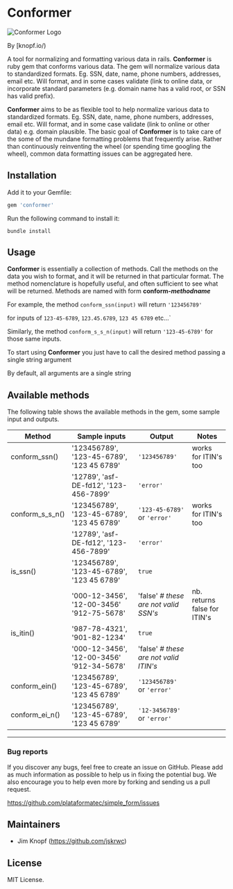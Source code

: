 # Conformer
![Conformer Logo](https://raw.github.com/jskrwc/conformer/conformer_logo.png)

By [knopf.io/)

A tool for normalizing and formatting various data in rails.
**Conformer** is ruby gem that conforms various data. The gem will normalize various data to standardized formats. Eg. SSN, date, name, phone numbers, addresses, email etc. Will format, and in some cases validate (link to online data, or incorporate standard parameters (e.g. domain name has a valid root, or SSN has valid prefix).

**Conformer** aims to be as flexible tool to help normalize various data to standardized formats.  Eg. SSN, date, name, phone numbers, addresses, email etc. Will format, and in some case validate (link to online or other data) e.g. domain plausible.
The basic goal of **Conformer** is to take care of the some of the mundane formatting problems that frequently arise.  Rather than continuously reinventing the wheel (or spending time googling the wheel), common data formatting issues can be aggregated here.  


## Installation

Add it to your Gemfile:

```ruby
gem 'conformer'
```

Run the following command to install it:

```console
bundle install
```


## Usage

**Conformer** is essentially a collection of methods.  Call the methods on the data you wish to format, and it will be returned in that particular format.  The method nomenclature is hopefully useful, and often sufficient to see what will be returned. Methods are named with form **conform-_methodname_**

For example, the method `conform_ssn(input)` will return `'123456789'`

for inputs of `123-45-6789`, `123.45.6789`, `123 45 6789` etc...`

Similarly, the method `conform_s_s_n(input)` will return `'123-45-6789'` for those same inputs.





To start using **Conformer** you just have to call the desired method passing a single string argument

By default, all arguments are a single string



## Available methods

The following table shows the available methods in the gem, some sample input and outputs.

Method             | Sample inputs                                   | Output                    | Notes
-------------------|-------------------------------------------------|---------------------------|-----------
conform_ssn()      | '123456789', '123-45-6789', '123 45 6789'       | `'123456789'`             | works for ITIN's too
                   | '12789', 'asf-DE-fd12', '123-456-7899'                    | `'error'`                 |
conform\_s\_s\_n() | '123456789', '123-45-6789', '123 45 6789'       | `'123-45-6789'` or `'error'`| works for ITIN's too
                   | '12789', 'asf-DE-fd12', '123-456-7899'          | `'error'`                 |
is_ssn()           | '123456789', '123-45-6789', '123 45 6789'       | `true`
					  |  '000-12-3456', '12-00-3456' '912-75-5678'       | 'false'   _# these are not valid SSN's_ | nb. returns false for ITIN's
is_itin()           | '987-78-4321', '901-82-1234'                    | `true`
					  |  '000-12-3456', '12-00-3456' '912-34-5678'       | 'false'   _# these are not valid ITIN's_|					  
conform_ein()      | '123456789', '123-45-6789', '123 45 6789'       | `'123456789'`   or `'error'`|
conform\_ei\_n()   | '123456789', '123-45-6789', '123 45 6789'       | `'12-3456789'` or `'error'`|

---







### Bug reports

If you discover any bugs, feel free to create an issue on GitHub. Please add as much information as
possible to help us in fixing the potential bug. We also encourage you to help even more by forking and
sending us a pull request.

https://github.com/plataformatec/simple_form/issues

## Maintainers

* Jim Knopf (https://github.com/jskrwc)




## License

MIT License.
